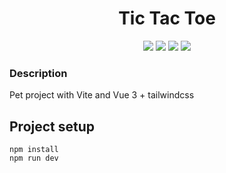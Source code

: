 <h1 align="center">Tic Tac Toe</h1>

<p align="center">
  
<img src="https://img.shields.io/badge/made%20by-pmalaia-blue.svg" >

<img src="https://img.shields.io/badge/vue-3-green.svg">

<img src="https://img.shields.io/badge/vite-3-pink.svg"> 

<img src="https://img.shields.io/badge/tailwindcss-3-yellow.svg">

</p>

### Description

Pet project with Vite and Vue 3 + tailwindcss

## Project setup

```
npm install
npm run dev
```

